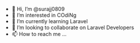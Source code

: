 - 👋 Hi, I’m @surajj0809
- 👀 I’m interested in COdiNg
- 🌱 I’m currently learning Laravel
- 💞️ I’m looking to collaborate on Laravel Developers
- 📫 How to reach me ...

<!---
surajj2306/surajj2306 is a ✨ special ✨ repository because its `README.md` (this file) appears on your GitHub profile.
You can click the Preview link to take a look at your changes.
--->
